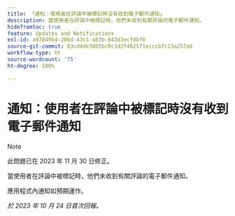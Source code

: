 ```yaml
---
title: 「通知：使用者在評論中被標記時沒有收到電子郵件通知」
description: 當使用者在評論中被標記時，他們未收到有關評論的電子郵件通知。
hidefromtoc: true
feature: Updates and Notifications
exl-id: a97849b4-206d-43c1-a83b-843d3ecfdbf6
source-git-commit: 83cd4de3865bc0c1d2f462571ecccb7c13a257a6
workflow-type: ht
source-wordcount: '75'
ht-degree: 100%

---
```


# 通知：使用者在評論中被標記時沒有收到電子郵件通知

>[!NOTE]
>
>此問題已在 2023 年 11 月 30 日修正。

當使用者在評論中被標記時，他們未收到有關評論的電子郵件通知。

應用程式內通知如預期運作。

_於 2023 年 10 月 24 日首次回報。_
